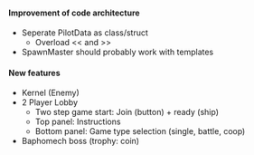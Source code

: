 #### Improvement of code architecture
- Seperate PilotData as class/struct
	* Overload << and >> 
- SpawnMaster should probably work with templates

#### New features
- Kernel (Enemy)
- 2 Player Lobby
	* Two step game start: Join (button) + ready (ship)
    * Top panel: Instructions
    * Bottom panel: Game type selection (single, battle, coop)
- Baphomech boss (trophy: coin)